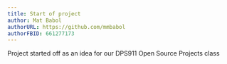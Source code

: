 ```yaml
---
title: Start of project
author: Mat Babol
authorURL: https://github.com/mmbabol
authorFBID: 661277173
---
```


Project started off as an idea for our DPS911 Open Source Projects class
